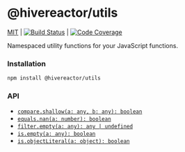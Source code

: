 # @hivereactor/utils

[MIT](LICENSE.md) | [![Build Status](https://img.shields.io/circleci/project/github/hivereactor/javascript-utils.svg)](https://circleci.com/gh/hivereactor/javascript-utils) | [![Code Coverage](https://img.shields.io/codecov/c/github/hivereactor/javascript-utils.svg)](https://codecov.io/gh/hivereactor/javascript-utils)

Namespaced utility functions for your JavaScript functions.

### Installation

```zsh
npm install @hivereactor/utils
```

### API

* [`compare.shallow(a: any, b: any): boolean`](docs/shallowEqual.md)
* [`equals.nan(a: number): boolean`](docs/numberIsNaN.md)
* [`filter.empty(a: any): any | undefined`](docs/filterEmpty.md)
* [`is.empty(a: any): boolean`](docs/isEmpty.md)
* [`is.objectLiteral(a: object): boolean`](docs/isObjectLiteral.md)
